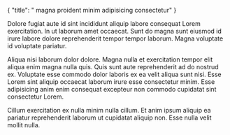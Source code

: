 {
  "title": " magna proident minim adipisicing consectetur"
}

Dolore fugiat aute id sint incididunt aliquip labore consequat Lorem exercitation. In ut laborum amet occaecat. Sunt do magna sunt eiusmod id irure labore dolore reprehenderit tempor tempor laborum. Magna voluptate id voluptate pariatur.

Aliqua nisi laborum dolor dolore. Magna nulla et exercitation tempor elit aliqua enim magna nulla quis. Quis sunt aute reprehenderit ad do nostrud ex. Voluptate esse commodo dolor laboris ex ea velit aliqua sunt nisi. Esse Lorem sint aliquip occaecat laborum irure esse consectetur minim. Esse adipisicing anim enim consequat excepteur non commodo cupidatat sint consectetur Lorem.

Cillum exercitation ex nulla minim nulla cillum. Et anim ipsum aliquip ea pariatur reprehenderit laborum ut cupidatat aliquip non. Esse nulla velit mollit nulla.